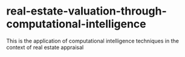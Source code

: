 # real-estate-valuation-through-computational-intelligence
This is the application of computational intelligence techniques in the context of real estate appraisal
